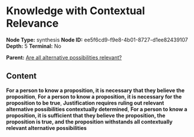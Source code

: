 # Knowledge with Contextual Relevance

**Node Type:** synthesis
**Node ID:** ee5f6cd9-f9e8-4b01-8727-d1ee82439107
**Depth:** 5
**Terminal:** No

**Parent:** [Are all alternative possibilities relevant?](are-all-alternative-possibilities-relevant-antithesis-b867b222-4d21-49de-9552-a14df5e8359b.md)

## Content

**For a person to know a proposition, it is necessary that they believe the proposition**, **For a person to know a proposition, it is necessary for the proposition to be true**, **Justification requires ruling out relevant alternative possibilities contextually determined**, **For a person to know a proposition, it is sufficient that they believe the proposition, the proposition is true, and the proposition withstands all contextually relevant alternative possibilities**
